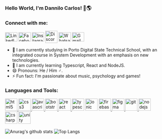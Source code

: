 ### Hello World, I'm Dannilo Carlos! 👋🌎

<h3 align="left">Connect with me:</h3>
<p align="left">
<a href="https://linkedin.com/in/dannilo-carlos-58801b200/" target="blank"><img align="center" src="https://cdn.jsdelivr.net/npm/simple-icons@3.0.1/icons/linkedin.svg" alt="LinkedIn" height="30" width="40" /></a>
<a href="https://fb.com/Dannilo.Carloos" target="blank"><img align="center" src="https://cdn.jsdelivr.net/npm/simple-icons@3.0.1/icons/facebook.svg" alt="Facebook" height="30" width="40" /></a>
<a href="https://instagram.com/da2nilocn/" target="blank"><img align="center" src="https://cdn.jsdelivr.net/npm/simple-icons@3.0.1/icons/instagram.svg" alt="Instagram" height="30" width="40" /></a>
<a href="http://discord.com/channels/@me/601568851133464618" target="blank"><img align="center" src="https://cdn.jsdelivr.net/npm/simple-icons@3.0.1/icons/discord.svg" alt="Discord"width="40" /></a>
<a target="_blank" href="https://api.whatsapp.com/send?phone=5581986857035"><img align="center" src="https://cdn.jsdelivr.net/npm/simple-icons@v3/icons/whatsapp.svg" alt="Whatsapp" height="30" width="40px" /></a> 
<a target="_blank" href="mailto:dannilocarlos@gmail.com"> <img align="center" src="https://cdn.jsdelivr.net/npm/simple-icons@v3/icons/gmail.svg" alt="Gmail" height="30" width="40px" /></a>
</p>

- 📘 I am currently studying in Porto Digital State Technical School, with an integrated course in System Development with an emphasis on new technologies.
- 🌱 I am currently learning Typescript, React and NodeJS.
- 😄 Pronouns: He / Him ♂.
- ⚡ Fun fact: I'm passionate about music, psychology and games!

<h3 align="left">Languages and Tools:</h3>
<p align="left"> <a href="https://www.w3.org/html/" target="_blank"> <img src="https://devicons.github.io/devicon/devicon.git/icons/html5/html5-original-wordmark.svg" alt="html5" width="40" height="40"/> </a> <a href="https://www.w3schools.com/css/" target="_blank"> <img src="https://devicons.github.io/devicon/devicon.git/icons/css3/css3-original-wordmark.svg" alt="css3" width="40" height="40"/> </a> <a href="https://developer.mozilla.org/en-US/docs/Web/JavaScript" target="_blank"> <img src="https://devicons.github.io/devicon/devicon.git/icons/javascript/javascript-original.svg" alt="javascript" width="40" height="40"/> </a> <a href="https://getbootstrap.com" target="_blank"> <img src="https://devicons.github.io/devicon/devicon.git/icons/bootstrap/bootstrap-plain.svg" alt="bootstrap" width="40" height="40"/> </a> <a href="https://reactjs.org/" target="_blank"> <img src="https://devicons.github.io/devicon/devicon.git/icons/react/react-original-wordmark.svg" alt="react" width="40" height="40"/> </a> <a href="https://www.typescriptlang.org/" target="_blank"> <img src="https://devicons.github.io/devicon/devicon.git/icons/typescript/typescript-original.svg" alt="typescript" width="40" height="40"/></a> <a href="https://ionicframework.com" target="_blank"> <img src="https://upload.wikimedia.org/wikipedia/commons/d/d1/Ionic_Logo.svg" alt="ionic" width="40" height="40"/></a> <a href="https://firebase.google.com/" target="_blank"> <img src="https://www.vectorlogo.zone/logos/firebase/firebase-icon.svg" alt="firebase" width="40" height="40"/> </a> <a href="https://www.figma.com/" target="_blank"> <img src="https://www.vectorlogo.zone/logos/figma/figma-icon.svg" alt="figma" width="40" height="40"/> </a> <a href="https://git-scm.com/" target="_blank"> <img src="https://www.vectorlogo.zone/logos/git-scm/git-scm-icon.svg" alt="git" width="40" height="40"/> </a> <a href="https://nodejs.org" target="_blank"> <img src="https://devicons.github.io/devicon/devicon.git/icons/nodejs/nodejs-original-wordmark.svg" alt="nodejs" width="40" height="40"/> </a> <a href="https://www.w3schools.com/cs/" target="_blank"> <img src="https://devicons.github.io/devicon/devicon.git/icons/csharp/csharp-original.svg" alt="csharp" width="40" height="40"/></a> <a href="https://unity.com/" target="_blank"> <img src="https://www.vectorlogo.zone/logos/unity3d/unity3d-icon.svg" alt="unity" width="40" height="40"/> </a> </p>

![Anurag's github stats](https://github-readme-stats.vercel.app/api?username=DanniloCN&count_private=true&theme=tokyonight)
![Top Langs](https://github-readme-stats.vercel.app/api/top-langs/?username=DanniloCN&layout=compact&theme=tokyonight)

